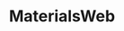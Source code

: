 ---
title: MaterialsWeb
layout: default
modal-id: 2
image: img/portfolio/materialsweb.png
description: Materialsweb is an online repository of electronic structure data for 2D and bulk layered materials. I built this Django website while working on my PhD in Richard Hennig's group in Florida. Members of his group now maintain the site. <a href="https://materialsweb.org">Visit the site</a>
---